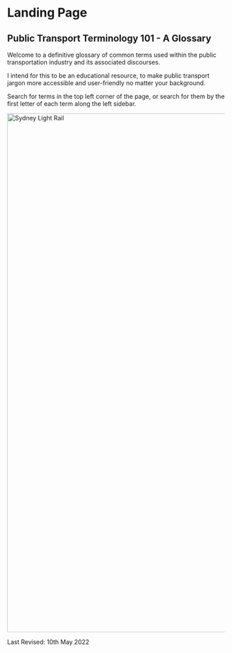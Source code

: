 # Landing Page

## Public Transport Terminology 101 - A Glossary

Welcome to a definitive glossary of common terms used within the public transportation industry and its associated discourses.

I intend for this to be an educational resource, to make public transport jargon more accessible and user-friendly no matter your background.

Search for terms in the top left corner of the page, or search for them by the first letter of each term along the left sidebar.


<img src="../img/landing_page.jpeg" alt= "Sydney Light Rail" width= "1200px" align= "center">


Last Revised: 10th May 2022
